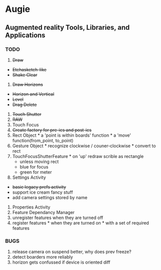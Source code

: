 Augie
=====
Augmented reality Tools, Libraries, and Applications
----------------------------------------------------

### TODO
1. ~~Draw~~
  * ~~Etchasketch-like~~
  * ~~Shake Clear~~
1. ~~Draw Horizons~~
  * ~~Horizon and Vertical~~
  * ~~Level~~
  * ~~Drag Delete~~
1. ~~Touch Shutter~~
1. ~~RAW~~
1. Touch Focus
  1. ~~Create factory for pre-ics and post-ics~~
  1. Rect Object
    * a 'point is within boards' function
    * a 'move' function(from_point, to_point)
  1. Gesture Object
    * recognize clockwise / couner-clockwise
    * convert to rect
  1. TouchFocusShutterFeature
    * on 'up' redraw scrible as rectangle
      * unless moving rect
      * blue for focus
      * green for meter
1. Settings Activity
  * ~~basic legacy prefs activity~~
  * support ice cream fancy stuff
  * add camera settings stored by name
1. Properties Activity
1. Feature Dependancy Manager
  1. unregister features when they are turned off
  1. register features
    * when they are turned on 
    * with a set of required features

### BUGS
1. release camera on suspend better, why does prev freeze?
1. detect boarders more reliably
1. horizon gets confussed if device is oriented diff


